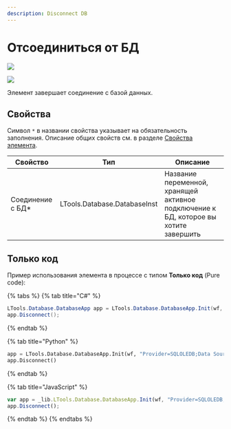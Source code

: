 ```yaml
---
description: Disconnect DB
---
```



# Отсоединиться от БД

![](../../resources/basic/db/image-(100)-(1)-(1)-(1)-(1)-(1)-(1)-(1)-(2)-(65).png)

![](../../resources/basic/db/отсоединиться-от-бд.png)

Элемент завершает соединение с базой данных.


## Свойства
Символ `*` в названии свойства указывает на обязательность заполнения. Описание общих свойств см. в разделе [Свойства элемента](https://docs.primo-rpa.ru/primo-rpa/primo-studio/process/elements#svoistva-elementa).


| Свойство         | Тип                          | Описание                |
| ---------------- | ---------------------------- | ----------------------- |
| Соединение с БД\* | LTools.Database.DatabaseInst | Название переменной, хранящей активное подключение к БД, которое вы хотите завершить |


## Только код

Пример использования элемента в процессе с типом **Только код** (Pure code):

{% tabs %}
{% tab title="C#" %}
```csharp
LTools.Database.DatabaseApp app = LTools.Database.DatabaseApp.Init(wf, "Provider=SQLOLEDB;Data Source=<servername>;Initial Catalog=<dbname>;Integrated Security=SSPI");
app.Disconnect();
```
{% endtab %}

{% tab title="Python" %}
```python
app = LTools.Database.DatabaseApp.Init(wf, "Provider=SQLOLEDB;Data Source=<servername>;Initial Catalog=<dbname>;Integrated Security=SSPI")
app.Disconnect()
```
{% endtab %}

{% tab title="JavaScript" %}
```javascript
var app = _lib.LTools.Database.DatabaseApp.Init(wf, "Provider=SQLOLEDB;Data Source=<servername>;Initial Catalog=<dbname>;Integrated Security=SSPI");
app.Disconnect();
```
{% endtab %}
{% endtabs %}
